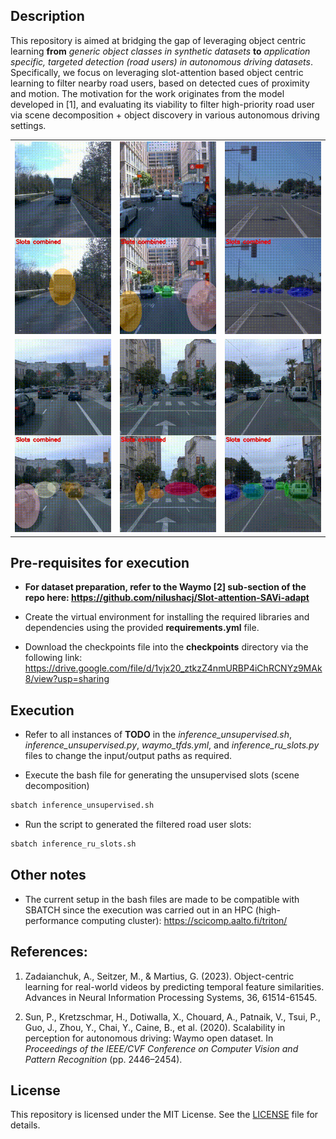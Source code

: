 ## Description

This repository is aimed at bridging the gap of leveraging object centric learning **from** *generic object classes in synthetic datasets* **to** *application specific, targeted detection (road users) in autonomous driving datasets*. Specifically, we focus on leveraging slot-attention based object centric learning to filter nearby road users, based on detected cues of proximity and motion. The motivation for the work originates from the model developed in [1], and evaluating its viability to filter high-priority road user via scene decomposition + object discovery in various autonomous driving settings. 

<table>
  <tr>
    <td>
      <img src="samples/sample_1.gif" width="240"/>
    </td>
    <td>
      <img src="samples/sample_2.gif" width="240"/>
    </td>
    <td>
      <img src="samples/sample_3.gif" width="240"/>
    </td>
  </tr>
  <tr>
    <td>
      <img src="samples/sample_4.gif" width="240"/>
    </td>
    <td>
      <img src="samples/sample_5.gif" width="240"/>
    </td>
    <td>
      <img src="samples/sample_6.gif" width="240"/>
    </td>
  </tr>
</table>


## Pre-requisites for execution

- **For dataset preparation, refer to the Waymo [2] sub-section of the repo here: https://github.com/nilushacj/Slot-attention-SAVi-adapt**

- Create the virtual environment for installing the required libraries and dependencies using the provided **requirements.yml** file. 

- Download the checkpoints file into the **checkpoints** directory via the following link: https://drive.google.com/file/d/1vjx20_ztkzZ4nmURBP4iChRCNYz9MAk8/view?usp=sharing 


## Execution

- Refer to all instances of **TODO** in the *inference_unsupervised.sh*, *inference_unsupervised.py*, *waymo_tfds.yml*, and *inference_ru_slots.py* files to change the input/output paths as required.

- Execute the bash file for generating the unsupervised slots (scene decomposition)
```bash
sbatch inference_unsupervised.sh
```

- Run the script to generated the filtered road user slots:
```bash
sbatch inference_ru_slots.sh
```


## Other notes

- The current setup in the bash files are made to be compatible with SBATCH since the execution was carried out in an HPC (high-performance computing cluster): https://scicomp.aalto.fi/triton/


## References:

1. Zadaianchuk, A., Seitzer, M., & Martius, G. (2023). Object-centric learning for real-world videos by predicting temporal feature similarities. Advances in Neural Information Processing Systems, 36, 61514-61545.

2. Sun, P., Kretzschmar, H., Dotiwalla, X., Chouard, A., Patnaik, V., Tsui, P., Guo, J., Zhou, Y., Chai, Y., Caine, B., et al. (2020). Scalability in perception for autonomous driving: Waymo open dataset. In *Proceedings of the IEEE/CVF Conference on Computer Vision and Pattern Recognition* (pp. 2446–2454).

## License
This repository is licensed under the MIT License. See the [LICENSE](LICENSE) file for details.